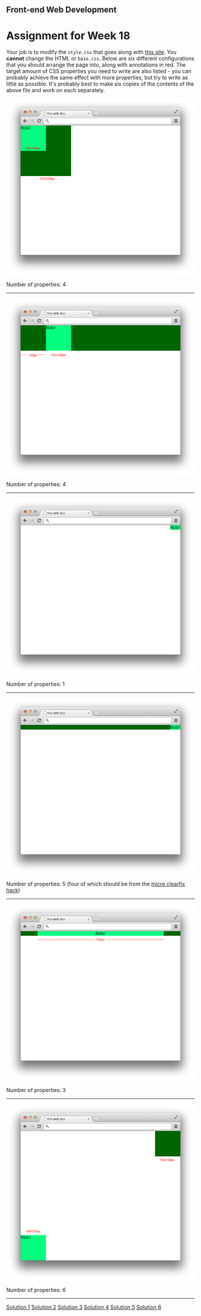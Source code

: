 ## Front-end Web Development
# Assignment for Week 18

Your job is to modify the `style.css` that goes along with [this site](assignment). You **cannot** change the HTML or `base.css`. Below are six different configurations that you should arrange the page into, along with annotations in red. The target amount of CSS properties you need to write are also listed - you can probably achieve the same effect with more properties, but try to write as little as possible. It's probably best to make six copies of the contents of the above file and work on each separately.

![Assignment 1](assignment1.png)

Number of properties: 4

* * *

![Assignment 2](assignment2.png)

Number of properties: 4

* * *

![Assignment 3](assignment3.png)

Number of properties: 1

* * *

![Assignment 4](assignment4.png)

Number of properties: 5 (four of which should be from the [micro clearfix hack](http://nicolasgallagher.com/micro-clearfix-hack/))

* * *

![Assignment 5](assignment5.png)

Number of properties: 3

* * *

![Assignment 6](assignment6.png)

Number of properties: 6

* * *

[Solution 1](http://jeffreyatw.github.io/fwd/series8/class18/solution1) [Solution 2](http://jeffreyatw.github.io/fwd/series8/class18/solution2) [Solution 3](http://jeffreyatw.github.io/fwd/series8/class18/solution3) [Solution 4](http://jeffreyatw.github.io/fwd/series8/class18/solution4) [Solution 5](http://jeffreyatw.github.io/fwd/series8/class18/solution5) [Solution 6](http://jeffreyatw.github.io/fwd/series8/class18/solution6)